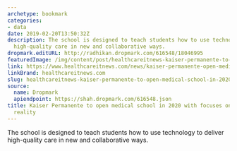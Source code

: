 ```yaml
---
archetype: bookmark
categories:
- data
date: 2019-02-20T13:50:32Z
description: The school is designed to teach students how to use technology to deliver
  high-quality care in new and collaborative ways.
dropmark.editURL: http://radhikan.dropmark.com/616548/18046995
featuredImage: /img/content/post/healthcareitnews-kaiser-permanente-to-open-medical-school-in-2020-with-focuses-on-data-virtual-reality.jpg
link: https://www.healthcareitnews.com/news/kaiser-permanente-open-medical-school-2020-focuses-data-virtual-reality
linkBrand: healthcareitnews.com
slug: healthcareitnews-kaiser-permanente-to-open-medical-school-in-2020-with-focuses-on-data-virtual-reality
source:
  name: Dropmark
  apiendpoint: https://shah.dropmark.com/616548.json
title: Kaiser Permanente to open medical school in 2020 with focuses on data, virtual
  reality
---
```

The school is designed to teach students how to use technology to deliver high-quality care in new and collaborative ways.